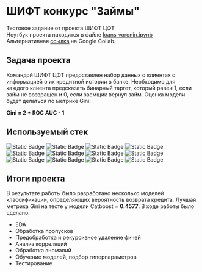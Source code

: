# ШИФТ конкурс "Займы"
Тестовое задание от проекта ШИФТ ЦФТ  
Ноутбук проекта находится в файле [loans_voronin.ipynb](https://github.com/ArtemV0ronin/shift_loans/blob/main/loans_voronin.ipynb)  
Альтернативная [ссылка](https://colab.research.google.com/drive/1IUF3yNLfn3JurYmQ5IBqt9y_lq0HYJci#offline=true&sandboxMode=true) на Google Collab.


## Задача проекта
Командой ШИФТ ЦФТ предоставлен набор данных о клиентах с информацией о их кредитной истории в банке. Необходимо для каждого клиента предсказать бинарный таргет, который равен 1, если займ не возвращен и 0, если заемщик вернул займ.
Оценка модели будет делаться по метрике Gini:

**Gini = 2 * ROC AUC - 1**


## Используемый стек
![Static Badge](https://img.shields.io/badge/sklearn-red)
![Static Badge](https://img.shields.io/badge/LogisticRegression-red)
![Static Badge](https://img.shields.io/badge/RandomForestClassifier-red)
![Static Badge](https://img.shields.io/badge/CatBoostClassifier-red)
![Static Badge](https://img.shields.io/badge/LGBMClassifier-red)
![Static Badge](https://img.shields.io/badge/XGBClassifier-red)
![Static Badge](https://img.shields.io/badge/matplotlib-red)
![Static Badge](https://img.shields.io/badge/seaborn-red)
![Static Badge](https://img.shields.io/badge/pandas-red)
![Static Badge](https://img.shields.io/badge/numpy-red)
![Static Badge](https://img.shields.io/badge/tqdm-red)
![Static Badge](https://img.shields.io/badge/time-red)

## Итоги проекта

В результате работы было разработано несколько моделей классификации, определяющих вероятность возврата кредита. 
Лучшая метрика Gini на тесте у модели Catboost = **0.4577**.
В ходе работы было сделано:
+ EDA
+ Обработка пропусков
+ Предобработка и рекурсивное удаление фичей
+ Анализ корреляций
+ Обработка аномалий
+ Обучение моделей, подбор гиперпараметров
+ Тестирование
